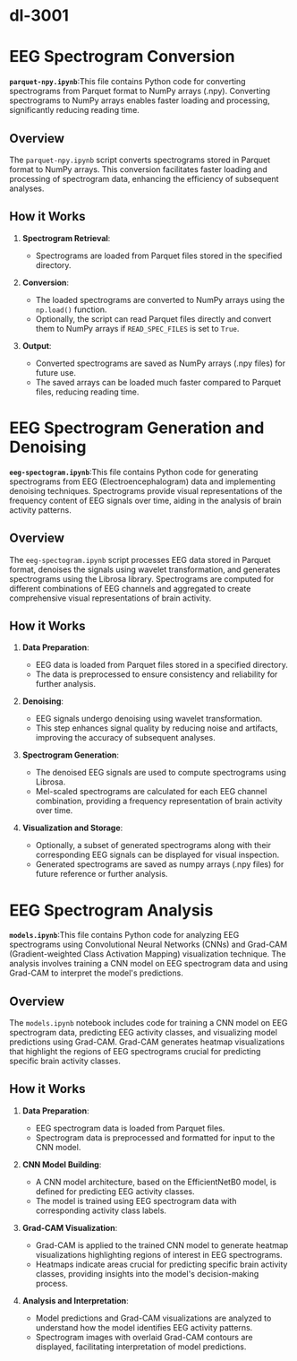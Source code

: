 # dl-3001

# EEG Spectrogram Conversion

 **`parquet-npy.ipynb`**:This file contains Python code for converting spectrograms from Parquet format to NumPy arrays (.npy). Converting spectrograms to NumPy arrays enables faster loading and processing, significantly reducing reading time.


## Overview

The `parquet-npy.ipynb` script converts spectrograms stored in Parquet format to NumPy arrays. This conversion facilitates faster loading and processing of spectrogram data, enhancing the efficiency of subsequent analyses.

## How it Works

1. **Spectrogram Retrieval**:
   - Spectrograms are loaded from Parquet files stored in the specified directory.

2. **Conversion**:
   - The loaded spectrograms are converted to NumPy arrays using the `np.load()` function.
   - Optionally, the script can read Parquet files directly and convert them to NumPy arrays if `READ_SPEC_FILES` is set to `True`.

3. **Output**:
   - Converted spectrograms are saved as NumPy arrays (.npy files) for future use.
   - The saved arrays can be loaded much faster compared to Parquet files, reducing reading time.


# EEG Spectrogram Generation and Denoising
 **`eeg-spectogram.ipynb`**:This file contains Python code for generating spectrograms from EEG (Electroencephalogram) data and implementing denoising techniques. Spectrograms provide visual representations of the frequency content of EEG signals over time, aiding in the analysis of brain activity patterns.


## Overview

The `eeg-spectogram.ipynb` script processes EEG data stored in Parquet format, denoises the signals using wavelet transformation, and generates spectrograms using the Librosa library. Spectrograms are computed for different combinations of EEG channels and aggregated to create comprehensive visual representations of brain activity.

## How it Works

1. **Data Preparation**:
   - EEG data is loaded from Parquet files stored in a specified directory.
   - The data is preprocessed to ensure consistency and reliability for further analysis.

2. **Denoising**:
   - EEG signals undergo denoising using wavelet transformation.
   - This step enhances signal quality by reducing noise and artifacts, improving the accuracy of subsequent analyses.

3. **Spectrogram Generation**:
   - The denoised EEG signals are used to compute spectrograms using Librosa.
   - Mel-scaled spectrograms are calculated for each EEG channel combination, providing a frequency representation of brain activity over time.

4. **Visualization and Storage**:
   - Optionally, a subset of generated spectrograms along with their corresponding EEG signals can be displayed for visual inspection.
   - Generated spectrograms are saved as numpy arrays (.npy files) for future reference or further analysis.
     
# EEG Spectrogram Analysis

 **`models.ipynb`**:This file contains Python code for analyzing EEG spectrograms using Convolutional Neural Networks (CNNs) and Grad-CAM (Gradient-weighted Class Activation Mapping) visualization technique. The analysis involves training a CNN model on EEG spectrogram data and using Grad-CAM to interpret the model's predictions.


## Overview

The `models.ipynb` notebook includes code for training a CNN model on EEG spectrogram data, predicting EEG activity classes, and visualizing model predictions using Grad-CAM. Grad-CAM generates heatmap visualizations that highlight the regions of EEG spectrograms crucial for predicting specific brain activity classes.

## How it Works

1. **Data Preparation**:
   - EEG spectrogram data is loaded from Parquet files.
   - Spectrogram data is preprocessed and formatted for input to the CNN model.

2. **CNN Model Building**:
   - A CNN model architecture, based on the EfficientNetB0 model, is defined for predicting EEG activity classes.
   - The model is trained using EEG spectrogram data with corresponding activity class labels.

3. **Grad-CAM Visualization**:
   - Grad-CAM is applied to the trained CNN model to generate heatmap visualizations highlighting regions of interest in EEG spectrograms.
   - Heatmaps indicate areas crucial for predicting specific brain activity classes, providing insights into the model's decision-making process.

4. **Analysis and Interpretation**:
   - Model predictions and Grad-CAM visualizations are analyzed to understand how the model identifies EEG activity patterns.
   - Spectrogram images with overlaid Grad-CAM contours are displayed, facilitating interpretation of model predictions.

